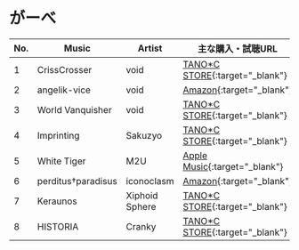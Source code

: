 # がーべ

| No. | Music| Artist| 主な購入・試聴URL|
|-----|------------------------------|-----------------------------|-----------------------------------------------------------------------------------------------------------------------------------------------------|
| 1 | CrissCrosser| void | [TANO*C STORE](https://www.tanocstore.net/shopdetail/000000000582/){:target="_blank"} |
| 2 | angelik-vice| void | [Amazon](https://www.amazon.co.jp/dp/B01MU7Y8D3){:target="_blank"}|
| 3 | World Vanquisher| void | [TANO*C STORE](https://www.tanocstore.net/shopdetail/000000001823/){:target="_blank"} |
| 4 | Imprinting| Sakuzyo| [TANO*C STORE](https://www.tanocstore.net/shopdetail/000000000198/){:target="_blank"} |
| 5 | White Tiger | M2U| [Apple Music](https://music.apple.com/jp/album/1495417729?app=itunes&cId=none&i=1495417730&ign-itscg=30440&ign-itsct=catchall_p5&ign-mpt=uo%3D4&lId=21485425&sr=5&src=Linkfire){:target="_blank"} |
| 6 | perditus†paradisus| iconoclasm | [Amazon](https://www.amazon.co.jp/True-Blue-dj-TAKA/dp/B00G9AKX8Y){:target="_blank"}|
| 7 | Keraunos| Xiphoid Sphere | [TANO*C STORE](https://www.tanocstore.net/shopdetail/000000000837/){:target="_blank"} |
| 8 | HISTORIA| Cranky | [TANO*C STORE](https://www.tanocstore.net/shopdetail/000000001373/){:target="_blank"} |
